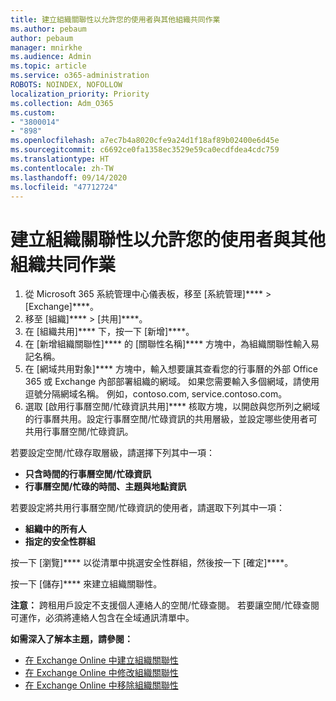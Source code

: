 ```yaml
---
title: 建立組織關聯性以允許您的使用者與其他組織共同作業
ms.author: pebaum
author: pebaum
manager: mnirkhe
ms.audience: Admin
ms.topic: article
ms.service: o365-administration
ROBOTS: NOINDEX, NOFOLLOW
localization_priority: Priority
ms.collection: Adm_O365
ms.custom:
- "3800014"
- "898"
ms.openlocfilehash: a7ec7b4a8020cfe9a24d1f18af89b02400e6d45e
ms.sourcegitcommit: c6692ce0fa1358ec3529e59ca0ecdfdea4cdc759
ms.translationtype: HT
ms.contentlocale: zh-TW
ms.lasthandoff: 09/14/2020
ms.locfileid: "47712724"
---
```

# <a name="create-an-organization-relationship-to-allow-your-users-to-collaborate-with-another-organization"></a>建立組織關聯性以允許您的使用者與其他組織共同作業

1. 從 Microsoft 365 系統管理中心儀表板，移至 [系統管理]****  >  [Exchange]****。
2. 移至 [組織]****  >  [共用]****。
3. 在 [組織共用]**** 下，按一下 [新增]****。
4. 在 [新增組織關聯性]**** 的 [關聯性名稱]**** 方塊中，為組織關聯性輸入易記名稱。
5. 在 [網域共用對象]**** 方塊中，輸入想要讓其查看您的行事曆的外部 Office 365 或 Exchange 內部部署組織的網域。 如果您需要輸入多個網域，請使用逗號分隔網域名稱。 例如，contoso.com, service.contoso.com。
6. 選取 [啟用行事曆空閒/忙碌資訊共用]**** 核取方塊，以開啟與您所列之網域的行事曆共用。設定行事曆空閒/忙碌資訊的共用層級，並設定哪些使用者可共用行事曆空閒/忙碌資訊。  

若要設定空閒/忙碌存取層級，請選擇下列其中一項：

- **只含時間的行事曆空閒/忙碌資訊**
- **行事曆空閒/忙碌的時間、主題與地點資訊**  

 若要設定將共用行事曆空閒/忙碌資訊的使用者，請選取下列其中一項：

- **組織中的所有人**
- **指定的安全性群組**  

按一下 [瀏覽]**** 以從清單中挑選安全性群組，然後按一下 [確定]****。

按一下 [儲存]**** 來建立組織關聯性。  

**注意：** 跨租用戶設定不支援個人連絡人的空閒/忙碌查閱。 若要讓空閒/忙碌查閱可運作，必須將連絡人包含在全域通訊清單中。

**如需深入了解本主題，請參閱：**

- [在 Exchange Online 中建立組織關聯性](https://docs.microsoft.com/exchange/sharing/organization-relationships/create-an-organization-relationship)
- [在 Exchange Online 中修改組織關聯性](https://docs.microsoft.com/exchange/sharing/organization-relationships/modify-an-organization-relationship)
- [在 Exchange Online 中移除組織關聯性](https://docs.microsoft.com/exchange/sharing/organization-relationships/remove-an-organization-relationship)
